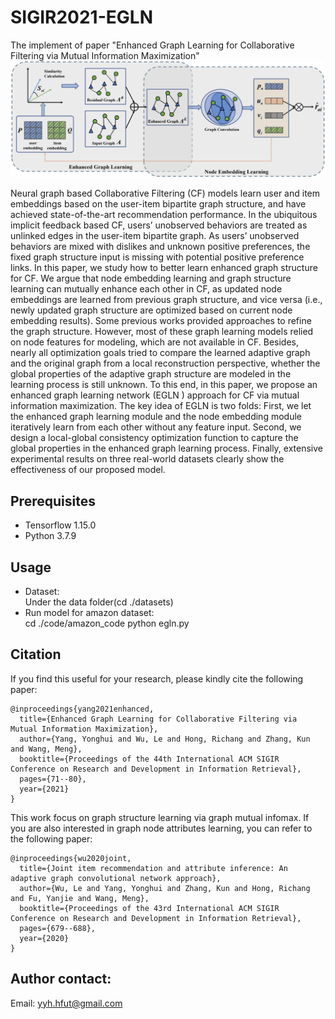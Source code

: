# SIGIR2021-EGLN
The implement of paper "Enhanced Graph Learning for Collaborative Filtering via Mutual Information Maximization"
![](https://github.com/yimutianyang/SIGIR2021-EGLN/blob/main/figure/model.jpg)

Neural graph based Collaborative Filtering (CF) models learn user and item embeddings based on the user-item bipartite graph structure, and have achieved state-of-the-art 
recommendation performance. In the ubiquitous implicit feedback based CF, users’ unobserved behaviors are treated as unlinked edges in the user-item bipartite graph. 
As users’ unobserved behaviors are mixed with dislikes and unknown positive preferences, the fixed graph structure input is missing with potential positive preference links. 
In this paper, we study how to better learn enhanced graph structure for CF. We argue that node embedding learning and graph structure learning can mutually enhance each other 
in CF, as updated node embeddings are learned from previous graph structure, and vice versa (i.e., newly updated graph structure are optimized based on current node embedding 
results). Some previous works provided approaches to refine the graph structure. However, most of these graph learning models relied on node features for modeling, which
are not available in CF. Besides, nearly all optimization goals tried to compare the learned adaptive graph and the original graph from a local reconstruction perspective, 
whether the global properties of the adaptive graph structure are modeled in the learning process is still unknown. To this end, in this paper, we propose an enhanced
graph learning network (EGLN ) approach for CF via mutual information maximization. The key idea of EGLN is two folds: First, we let the enhanced graph learning module and the 
node embedding module iteratively learn from each other without any feature input. Second, we design a local-global consistency optimization function to capture the global 
properties in the enhanced graph learning process. Finally, extensive experimental results on three real-world datasets clearly show the effectiveness of our proposed model.

Prerequisites
-------------
* Tensorflow 1.15.0
* Python 3.7.9

Usage
-----
* Dataset:<br>
Under the data folder(cd ./datasets)
* Run model for amazon dataset:<br>
cd ./code/amazon_code
python egln.py<br>


Citation
--------
If you find this useful for your research, please kindly cite the following paper:<br>
```
@inproceedings{yang2021enhanced,
  title={Enhanced Graph Learning for Collaborative Filtering via Mutual Information Maximization},
  author={Yang, Yonghui and Wu, Le and Hong, Richang and Zhang, Kun and Wang, Meng},
  booktitle={Proceedings of the 44th International ACM SIGIR Conference on Research and Development in Information Retrieval},
  pages={71--80},
  year={2021}
}
```
This work focus on graph structure learning via graph mutual infomax. If you are also interested in graph node attributes learning, you can refer to the following paper:<br>
```
@inproceedings{wu2020joint,
  title={Joint item recommendation and attribute inference: An adaptive graph convolutional network approach},
  author={Wu, Le and Yang, Yonghui and Zhang, Kun and Hong, Richang and Fu, Yanjie and Wang, Meng},
  booktitle={Proceedings of the 43rd International ACM SIGIR Conference on Research and Development in Information Retrieval},
  pages={679--688},
  year={2020}
}
```
Author contact:
--------------
Email: yyh.hfut@gmail.com
